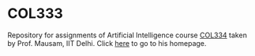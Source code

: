 # COL333
Repository for assignments of Artificial Intelligence course [COL334](http://www.cse.iitd.ernet.in/~mausam/courses/col333/autumn2018/) taken by Prof. Mausam, IIT Delhi. Click [here](http://www.cse.iitd.ernet.in/~mausam/) to go to his homepage.

